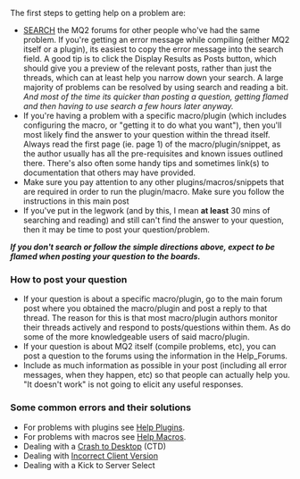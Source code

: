 The first steps to getting help on a problem are:

-   [SEARCH](https://macroquest2.com/phpBB3/search.php) the MQ2 forums for other people who've had the same problem. If
    you're getting an error message while compiling (either MQ2 itself or a plugin), its easiest to copy the error
    message into the search field. A good tip is to click the Display Results as Posts button, which should give you a
    preview of the relevant posts, rather than just the threads, which can at least help you narrow down your search. A
    large majority of problems can be resolved by using search and reading a bit. *And most of the time its quicker than
    posting a question, getting flamed and then having to use search a few hours later anyway.*
-   If you're having a problem with a specific macro/plugin (which includes configuring the macro, or "getting it to do
    what you want"), then you'll most likely find the answer to your question within the thread itself. Always read the
    first page (ie. page 1) of the macro/plugin/snippet, as the author usually has all the pre-requisites and known
    issues outlined there. There's also often some handy tips and sometimes link(s) to documentation that others may
    have provided.
-   Make sure you pay attention to any other plugins/macros/snippets that are required in order to run the plugin/macro.
    Make sure you follow the instructions in this main post
-   If you've put in the legwork (and by this, I mean **at least** 30 mins of searching and reading) and still can't
    find the answer to your question, then it may be time to post your question/problem.

***If you don't search or follow the simple directions above, expect to be flamed when posting your question to the
boards.***

### How to post your question

-   If your question is about a specific macro/plugin, go to the main forum post where you obtained the macro/plugin and
    post a reply to that thread. The reason for this is that most macro/plugin authors monitor their threads actively
    and respond to posts/questions within them. As do some of the more knowledgeable users of said macro/plugin.
-   If your question is about MQ2 itself (compile problems, etc), you can post a question to the forums using the
    information in the Help_Forums.
-   Include as much information as possible in your post (including all error messages, when they happen, etc) so that
    people can actually help you. "It doesn't work" is not going to elicit any useful responses.

### Some common errors and their solutions

-   For problems with plugins see [Help Plugins](help-plugins.md).
-   For problems with macros see [Help Macros](help-macros.md).
-   Dealing with a [Crash to Desktop](crash-to-desktop.md) (CTD)
-   Dealing with [Incorrect Client Version](incorrect-client-version.md)
-   Dealing with a Kick to Server Select


